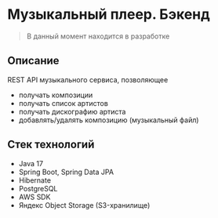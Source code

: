 # Музыкальный плеер. Бэкенд

> В данный момент находится в разработке

## Описание
REST API музыкального сервиса, позволяющее
+ получать композиции
+ получать список артистов
+ получать дискографию артиста
+ добавлять/удалять композицию (музыкальный файл)

## Стек технологий
+ Java 17
+ Spring Boot, Spring Data JPA
+ Hibernate
+ PostgreSQL
+ AWS SDK
+ Яндекс Object Storage (S3-хранилище)
